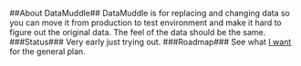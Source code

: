 ##About DataMuddle##
DataMuddle is for replacing and changing data so you can move it from  production to test environment and make it hard to figure out the original data. The feel of the data should be the same. 
###Status###
Very early just trying out.
###Roadmap###
See what [I want](https://github.com/patriklindstrom/DataMuddle/blob/master/whatIwant.md#about-datamuddler) for the general plan. 
